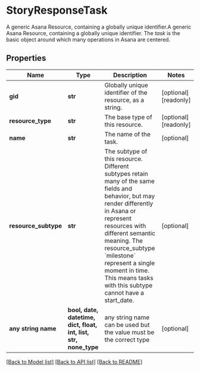 # StoryResponseTask

A generic Asana Resource, containing a globally unique identifier.A generic Asana Resource, containing a globally unique identifier. The *task* is the basic object around which many operations in Asana are centered.

## Properties
Name | Type | Description | Notes
------------ | ------------- | ------------- | -------------
**gid** | **str** | Globally unique identifier of the resource, as a string. | [optional] [readonly] 
**resource_type** | **str** | The base type of this resource. | [optional] [readonly] 
**name** | **str** | The name of the task. | [optional] 
**resource_subtype** | **str** | The subtype of this resource. Different subtypes retain many of the same fields and behavior, but may render differently in Asana or represent resources with different semantic meaning. The resource_subtype &#x60;milestone&#x60; represent a single moment in time. This means tasks with this subtype cannot have a start_date. | [optional] 
**any string name** | **bool, date, datetime, dict, float, int, list, str, none_type** | any string name can be used but the value must be the correct type | [optional]

[[Back to Model list]](../README.md#documentation-for-models) [[Back to API list]](../README.md#documentation-for-api-endpoints) [[Back to README]](../README.md)


